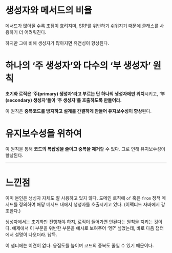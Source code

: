 # 생성자와 메서드의 비율

메서드가 많아질 수록 초점이 흐려지며, SRP를 위반하기 쉬워지기 때문에 클래스를 사용하기 더 어려워진다.

하지만 그에 비해 생성자가 많아지면 유연성이 향상된다.

# 하나의 ‘주 생성자’와 다수의 ‘부 생성자’ 원칙

**초기화 로직은 ‘주(primary) 생성자'라고 부르는 단 하나의 생성자에만 위치**시키고, **‘부(secondary) 생성자'들이 ‘주 생성자'를 호출하도록 만들어라.**

이 원칙은 **중복코드를 방지하고 설계를 간결하게 만들어 유지보수성이 향상**된다.

# 유지보수성을 위하여

이 원칙을 통해 **코드의 복잡성을 줄이고 중복을 제거**할 수 있다. 그로 인해 유지보수성이 향상된다.

---

# 느낀점

이미 본인은 생성자 자체도 잘 사용하고 있지 않다. 도메인 로직에 `of` 혹은 `from` 정적 메서드를 정의하여 해당 메서드 내에서 생성자를 호출시키고 있다. (이펙티드 자바에서 강조한다.)

 

생성자에서는 초기화만 진행해야 하지, 로직이 들어가면 안된다는 원칙을 지키는 것이다. 예제에서 이 부분을 위반한 부분을 예시로 보여주어 ‘엥?’ 싶었는데, 바로 다음 챕터에서 설명이 나오더라. 납득.

이 챕터에는 이견이 없다. 응집도를 높이며 코드의 중복도 줄일 수 있기 때문이다.